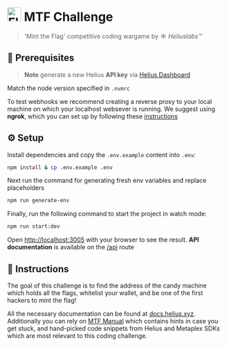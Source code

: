 <h1><img alt="Flag NFT" src="https://i.ibb.co/Ws5wj7w/flag-small.gif" width="auto" height="32px" style="border-radius:2px;margin-bottom:-4px;"/>&nbsp;MTF Challenge</h1>

> 'Mint the Flag' competitive coding wargame by ☀️ _Heliuslabs™_

## 🚩 Prerequisites

> **Note** generate a new Helius **API key** via [Helius Dashboard](https://dev.helius.xyz/dashboard/app)

Match the node version specified in `.nvmrc`

To test webhooks we recommend creating a reverse proxy to your local machine on which your localhost websever is running. We suggest using **ngrok**, which you can set up by following these [instructions](https://ngrok.com/docs/getting-started)


## ⚙️ Setup

Install dependencies and copy the `.env.example` content into `.env`:

```bash
npm install & cp .env.example .env
```

Next run the command for generating fresh env variables and replace placeholders

```bash
npm run generate-env
```

Finally, run the following command to start the project in watch mode:

```bash
npm run start:dev
```

Open [http://localhost:3005](http://localhost:3005) with your browser to see the result. **API documentation** is available on the [/api](http://localhost:3005/api) route


## 📄 Instructions

The goal of this challenge is to find the address of the candy machine which holds all the flags, whitelist your wallet, and be one of the first hackers to mint the flag!

All the necessary documentation can be found at [docs.helius.xyz](https://docs.helius.xyz). Additionally you can rely on [MTF Manual](https://todo.com) which contains hints in case you get stuck, and hand-picked code snippets from Helius and Metaplex SDKs which are most relevant to this coding challenge.